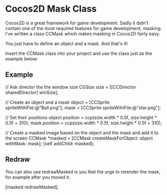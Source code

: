 # Cocos2D Mask Class
Cocos2D is a great framework for game development. Sadly it didn't contain one of the most required features for game development, masking.
I've written a class CCMask which makes masking in Cocos2D fairly easy.

You just have to define an object and a mask. And that's it!

Insert the CCMask class into your project and use the class just as the example below:

## Example 
// Ask director the the window size
CGSize size = [[CCDirector sharedDirector] winSize];

// Create an object and a mask
object = [CCSprite spriteWithFile:@"Ball.png"];
mask = [CCSprite spriteWithFile:@"star.png"];

// Set their positions
object.position = ccp(size.width * 0.5f, size.height * 0.5f + 310);
mask.position = ccp(size.width * 0.5f, size.height * 0.5f + 310);

// Create a masked image based on the object and the mask and add it to the screen
CCMask *masked = [CCMask createMaskForObject: object withMask: mask];
[self addChild: masked];

## Redraw
You can also use redrawMasked is you feel the urge to rerender the mask, for example after you moved it.

[masked redrawMasked];
